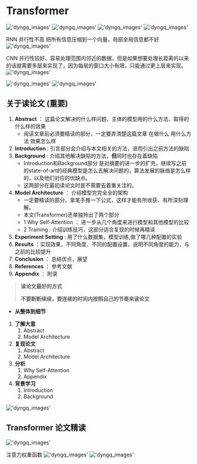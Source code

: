 # Transformer

!['dyngq_images'](images/dyngq_2019-10-24-09-46-37.png)
!['dyngq_images'](images/dyngq_2019-10-24-09-44-36.png)
!['dyngq_images'](images/dyngq_2019-10-24-09-47-47.png)
!['dyngq_images'](images/dyngq_2019-10-24-09-47-56.png)

RNN 并行性不高 把所有信息压缩到一个向量，局部全局信息都不好
!['dyngq_images'](images/dyngq_2019-10-24-10-50-36.png)

CNN 并行性较好、容易处理范围内邻近的数据，但是如果想要处理长距离的以来的话就需要多层来实现了，因为每层的窗口大小有限，只能通过更上层来实现。
!['dyngq_images'](images/dyngq_2019-10-24-10-50-46.png)

!['dyngq_images'](images/dyngq_2019-10-24-11-04-31.png)
!['dyngq_images'](images/dyngq_2019-10-24-11-08-32.png)

## **关于读论文** (**重要**)

1. **Abstract** ： 这篇论文解决的什么样问题、主体的模型用的什么方法、取得的什么样的效果
    * 阅读文章前必须要精读的部分，一定要弄清楚这篇文章 在做什么 用什么方法 效果怎么样
2. **Introduction** : 引言部分会介绍与本文相关的方法，进而引出之前方法的缺陷
3. **Background** : 介绍其他解决缺陷的方法，**但**同时也存在着缺陷
    * Introduction和Background部分 是对摘要的进一步的扩充，继续写之前的state-of-art的经典模型是怎么去解决问题的，算法发展的脉络是怎么样的，以及他们对应的优缺点。
    * 这两部分在最初读论文时是不需要去着重关注的。
4. **Model Architecture** ： 介绍模型完完全全的架构
    * 一定要精读的部分，拿笔手推一下公式，这样才能有所收获、有所深刻理解。
    * 本文(Transformer)还单独拎出了两个部分
    * 1 Why Self-Attention ： 进一步从几个角度来进行模型和其他模型的比较
    * 2 Training : 介绍训练技巧，这部分适合复现的时候再精读
5. **Experiment Setting** : 用了什么数据集，模型训练,做了哪几种配置的实验
6. **Results** ：实现效果，不同角度、不同的配置设置，说明不同角度的能力，与之前的比较提升
7. **Conclusion** ： 总结优点，展望
8. **References** ： 参考文献
9. **Appendix** ： 附录

> **读论文最好的方式**
>
> **不要断断续续，要连续的时间内按照自己的节奏来读论文**

* **从整体到细节**

1. **了解大意**
    1. Abstract
    2. Model Architecture
2. **复现论文**
    1. Abstract
    2. Model Architecture
3. **分析**
    1. Why Self-Attention
    2. Appendix
4. **背景学习**
    1. Introduction
    2. Background

!['dyngq_images'](images/dyngq_2019-10-26-15-04-17.png)

## Transformer 论文精读

!['dyngq_images'](images/dyngq_2019-10-26-17-28-09.png)

注意力权重函数
!['dyngq_images'](images/dyngq_2019-10-26-17-32-19.png)
!['dyngq_images'](images/dyngq_2019-10-26-17-39-19.png)